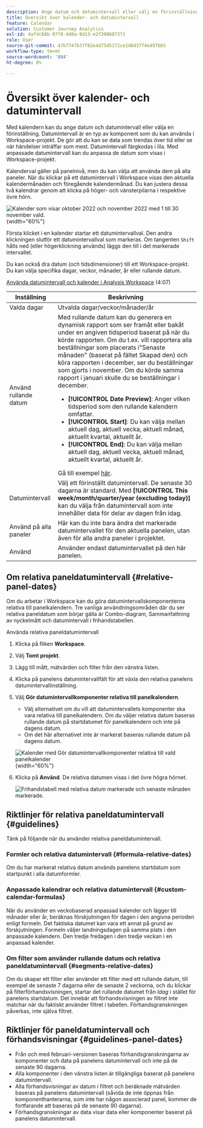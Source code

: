 ```yaml
---
description: Ange datum och datumintervall eller välj en förinställning.
title: Översikt över kalender- och datumintervall
feature: Calendar
solution: Customer Journey Analytics
exl-id: 4afdc68b-97f8-4d8a-9d13-e2f3986873f1
role: User
source-git-commit: 47b7747b37f82e4d75d5272ce1d8d37f4e497bb5
workflow-type: tm+mt
source-wordcount: '884'
ht-degree: 0%

---
```


# Översikt över kalender- och datumintervall

Med kalendern kan du ange datum och datumintervall eller välja en förinställning. Datumintervall är en typ av komponent som du kan använda i Workspace-projekt. De gör att du kan se data som trendas över tid eller se när händelser inträffar som mest. Datumintervall färgkodas i lila. Med anpassade datumintervall kan du anpassa de datum som visas i Workspace-projekt.

Kalenderval gäller på panelnivå, men du kan välja att använda dem på alla paneler. När du klickar på ett datumintervall i Workspace visas den aktuella kalendermånaden och föregående kalendermånad. Du kan justera dessa två kalendrar genom att klicka på höger- och vänsterpilarna i respektive övre hörn.

![Kalender som visar oktober 2022 och november 2022 med 1 till 30 november vald.](assets/aw_calendar2.png){width="60%"}

Första klicket i en kalender startar ett datumintervallval. Den andra klickningen slutför ett datumintervallval som markeras. Om tangenten `Shift` hålls ned (eller högerklickning används) läggs den till i det markerade intervallet.

Du kan också dra datum (och tidsdimensioner) till ett Workspace-projekt. Du kan välja specifika dagar, veckor, månader, år eller rullande datum.

[Använda datumintervall och kalender i Analysis Workspace](https://experienceleague.adobe.com/docs/analytics-learn/tutorials/analysis-workspace/calendar-and-date-ranges/using-dates-in-analysis-workspace.html) (4:07)

| Inställning | Beskrivning |
| --- | --- |
| Valda dagar | Utvalda dagar/veckor/månader/år |
| Använd rullande datum | Med rullande datum kan du generera en dynamisk rapport som ser framåt eller bakåt under en angiven tidsperiod baserat på när du körde rapporten. Om du t.ex. vill rapportera alla beställningar som placerats i&quot;Senaste månaden&quot; (baserat på fältet Skapad den) och köra rapporten i december, ser du beställningar som gjorts i november. Om du körde samma rapport i januari skulle du se beställningar i december.<ul><li>**[!UICONTROL Date Preview]**: Anger vilken tidsperiod som den rullande kalendern omfattar.</li><li>**[!UICONTROL Start]**: Du kan välja mellan aktuell dag, aktuell vecka, aktuell månad, aktuellt kvartal, aktuellt år.</li><li>**[!UICONTROL End]**: Du kan välja mellan aktuell dag, aktuell vecka, aktuell månad, aktuellt kvartal, aktuellt år.</li></ul>Gå till exempel [här](/help/components/date-ranges/custom-date-ranges.md). |
| Datumintervall | Välj ett förinställt datumintervall. De senaste 30 dagarna är standard. Med **[!UICONTROL This week/month/quarter/year (excluding today)]** kan du välja från datumintervall som inte innehåller data för delar av dagen från idag. |
| Använd på alla paneler | Här kan du inte bara ändra det markerade datumintervallet för den aktuella panelen, utan även för alla andra paneler i projektet. |
| Använd | Använder endast datumintervallet på den här panelen. |

## Om relativa paneldatumintervall {#relative-panel-dates}

Om du arbetar i Workspace kan du göra datumintervallskomponenterna relativa till panelkalendern. Tre vanliga användningsområden där du ser relativa paneldatum som börjar gälla är Combo-diagram, Sammanfattning av nyckelmått och datumintervall i frihandstabellen.

Använda relativa paneldatumintervall

1. Klicka på fliken **Workspace**.
1. Välj **Tomt projekt**.
1. Lägg till mått, mätvärden och filter från den vänstra listen.
1. Klicka på panelens datumintervallfält för att växla den relativa panelens datumintervallinställning.
1. Välj **Gör datumintervallkomponenter relativa till panelkalendern**.
   * Välj alternativet om du vill att datumintervallets komponenter ska vara relativa till panelkalendern.
Om du väljer relativa datum baseras rullande datum på startdatumet för panelkalendern och inte på dagens datum.
   * Om det här alternativet inte är markerat baseras rullande datum på dagens datum.

   ![Kalender med Gör datumintervallkomponenter relativa till vald panelkalender](assets/relative-date-selected.png){width="60%"}

1. Klicka på **Använd**.
De relativa datumen visas i det övre högra hörnet.

   ![Frihandstabell med relativa datum markerade och senaste månaden markerade. ](assets/relative-date-range1.png)

## Riktlinjer för relativa paneldatumintervall {#guidelines}

Tänk på följande när du använder relativa paneldatumintervall.

### Formler och relativa datumintervall {#formula-relative-dates}

Om du har markerat relativa datum används panelens startdatum som startpunkt i alla datumformler.

### Anpassade kalendrar och relativa datumintervall {#custom-calendar-formulas}

När du använder en veckobaserad anpassad kalender och lägger till månader eller år, beräknas förskjutningen för dagen i den angivna perioden enligt formeln. Det faktiska datumet kan vara ett annat på grund av förskjutningen. Formeln väljer landningsdagen på samma plats i den anpassade kalendern. Den tredje fredagen i den tredje veckan i en anpassad kalender.

### Om filter som använder rullande datum och relativa paneldatumintervall {#segments-relative-dates}

Om du skapar ett filter eller använder ett filter med ett rullande datum, till exempel de senaste 7 dagarna eller de senaste 2 veckorna, och du klickar på filterförhandsvisningen, startar det rullande datumet från *Idag* i stället för panelens startdatum. Det innebär att förhandsvisningen av filtret inte matchar när du faktiskt använder filtret i tabellen. Förhandsgranskningen påverkas, inte själva filtret.

## Riktlinjer för paneldatumintervall och förhandsvisningar {#guidelines-panel-dates}

* Från och med februari-versionen baseras förhandsgranskningarna av komponenter och data på panelens datumintervall och inte på de senaste 90 dagarna.
* Alla komponenter i den vänstra listen är tillgängliga baserat på panelens datumintervall.
* Alla förhandsvisningar av datum i filtret och beräknade mätvärden baseras på panelens datumintervall (såvida de inte öppnas från komponenthanterarna, som inte har någon associerad panel, kommer de fortfarande att baseras på de senaste 90 dagarna).
* Förhandsgranskningar av data visar data eller komponenter baserat på panelens datumintervall.